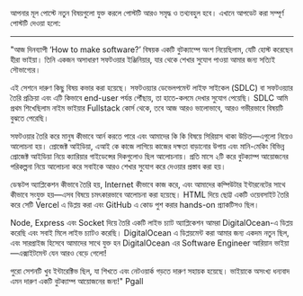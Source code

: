 আপনার মূল পোস্টে নতুন বিষয়গুলো যুক্ত করলে পোস্টটি আরও সমৃদ্ধ ও তথ্যবহুল হবে। এখানে আপডেট করা সম্পূর্ণ পোস্টটি দেওয়া হলো:

---

"আজ দিনব্যাপী ‘How to make software?’ বিষয়ক একটি বুটক্যাম্পে অংশ নিয়েছিলাম, যেটি হোস্ট করেছেন হীরা ভাইয়া। তিনি একজন অসাধারণ সফটওয়ার ইঞ্জিনিয়ার, যার থেকে শেখার সুযোগ পাওয়া আমার জন্য সত্যিই সৌভাগ্যের।

এই সেশনে দারুণ কিছু বিষয় কভার করা হয়েছে। সফটওয়্যার ডেভেলপমেন্ট লাইফ সাইকেল (SDLC) বা সফটওয়্যার তৈরি প্রক্রিয়া এবং এটি কিভাবে end-user পর্যন্ত পৌঁছায়, তা হাতে-কলমে দেখার সুযোগ পেয়েছি। SDLC আমি প্রথম শিখেছিলাম নাইম ভাইয়ার Fullstack কোর্স থেকে, তবে আজ আরও ভালোভাবে, আরও গভীরভাবে বিষয়টি বুঝতে পেরেছি।

সফটওয়ার তৈরি করে মানুষ কীভাবে আর্ন করতে পারে এবং আমাদের কি কি বিষয়ে সিরিয়াস থাকা উচিত—এগুলো নিয়েও আলোচনা হয়। প্রোজেক্ট আইডিয়া, এআই কে কাজে লাগিয়ে কাজের দক্ষতা বাড়ানোর উপায় এবং মানি-মেকিং বিভিন্ন প্রোজেক্ট আইডিয়া নিয়ে ক্যারিয়ার গাইডেন্সের দিকগুলোও ছিল আলোচনায়। প্রতি মাসে ২টি করে বুটক্যাম্প আয়োজনের পরিকল্পনা নিয়ে আলোচনা করে সবাইকে আরও শেখার সুযোগ করে দেওয়ার প্রস্তাব করা হয়।

ডেস্কটপ অ্যাপ্লিকেশন কীভাবে তৈরি হয়, Internet কীভাবে কাজ করে, এবং আমাদের কম্পিউটার ইন্টারনেটের সাথে কীভাবে সংযুক্ত হয়—এসব বিষয়ে চমৎকারভাবে আলোচনা করা হয়েছে। HTML দিয়ে ছোট্ট একটি ওয়েবসাইট তৈরি করে সেটি Vercel এ ডিপ্লয় করা এবং GitHub এ কোড পুশ করার hands-on প্র্যাকটিসও ছিল।

Node, Express এবং Socket দিয়ে তৈরি একটি লাইভ চ্যাট অ্যাপ্লিকেশন আমরা DigitalOcean-এ ডিপ্লয় করেছি এবং সবাই মিলে লাইভ চ্যাটও করেছি। DigitalOcean এ ডিপ্লয়মেন্ট করা আমার জন্য একদম নতুন ছিল, এবং সারপ্রাইজ হিসেবে আমাদের সাথে যুক্ত হন DigitalOcean এর Software Engineer আরিয়ান ভাইয়া—এক্সাইটমেন্ট যেন আরও বেড়ে গেলো!

পুরো সেশনটি খুব ইন্টারেক্টিভ ছিল, যা শিখতে এবং নেটওয়ার্ক গড়তে দারুণ সহায়ক হয়েছে। ভাইয়াকে অসংখ্য ধন্যবাদ এমন দারুণ একটি বুটক্যাম্প আয়োজনের জন্য!"
Pgall
